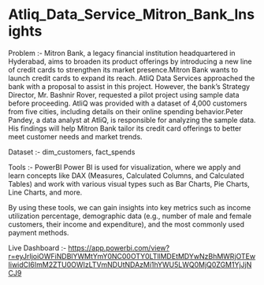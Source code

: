 # Atliq_Data_Service_Mitron_Bank_Insights
Problem :-
Mitron Bank, a legacy financial institution headquartered in Hyderabad, aims to broaden its product offerings by introducing a new line of credit cards to strengthen its market presence.Mitron Bank wants to launch credit cards to expand its reach. AtliQ Data Services approached the bank with a proposal to assist in this project. However, the bank’s Strategy Director, Mr. Bashnir Rover, requested a pilot project using sample data before proceeding. AtliQ was provided with a dataset of 4,000 customers from five cities, including details on their online spending behavior.Peter Pandey, a data analyst at AtliQ, is responsible for analyzing the sample data. His findings will help Mitron Bank tailor its credit card offerings to better meet customer needs and market trends.

Dataset :-
dim_customers, fact_spends

Tools :- PowerBI
Power BI is used for visualization, where we apply and learn concepts like DAX (Measures, Calculated Columns, and Calculated Tables) and work with various visual types such as Bar Charts, Pie Charts, Line Charts, and more.

By using these tools, we can gain insights into key metrics such as income utilization percentage, demographic data (e.g., number of male and female customers, their income and expenditure), and the most commonly used payment methods.


Live Dashboard :- https://app.powerbi.com/view?r=eyJrIjoiOWFiNDBlYWMtYmY0NC00OTY0LTllMDEtMDYwNzBhMWRjOTEwIiwidCI6ImM2ZTU0OWIzLTVmNDUtNDAzMi1hYWU5LWQ0MjQ0ZGM1YjJjNCJ9

